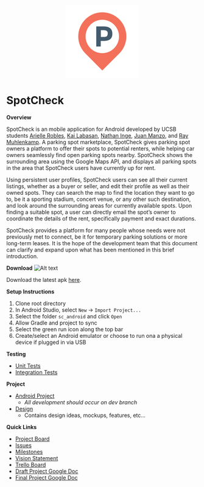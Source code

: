 <p align="center">
  <img src="/sc_android/app/src/main/res/mipmap-xxxhdpi/spot_marker_icon.png" alt=""/>
</p>


# SpotCheck
**Overview**

  SpotCheck is an mobile application for Android developed by UCSB students [Arielle Robles](https://github.com/rarielle), [Kai Labasan](https://github.com/labasan), [Nathan Inge](https://github.com/nathan-inge), [Juan Manzo](https://github.com/juanmanzo), and [Ray Muhlenkamp](https://github.com/RayMuhlenkamp). A parking spot marketplace, SpotCheck gives parking spot owners a platform to offer their spots to potential renters, while helping car owners seamlessly find open parking spots nearby. SpotCheck shows the surrounding area using the Google Maps API, and displays all parking spots in the area that SpotCheck users have currently up for rent. 

  Using persistent user profiles, SpotCheck users can see all their current listings, whether as a buyer or seller, and edit their profile as well as their owned spots. They can search the map to find the location they want to go to, be it a sporting stadium, concert venue, or any other such destination, and look around the surrounding areas for currently available spots. Upon finding a suitable spot, a user can directly email the spot’s owner to coordinate the details of the rent, specifically payment and exact durations. 

  SpotCheck provides a platform for many people whose needs were not previously met to connect, be it for temporary parking solutions or more long-term leases. It is the hope of the development team that this document can clarify and expand upon what has been mentioned in this brief introduction.
  
**Download**
  ![Alt text](https://img.shields.io/badge/version-1.1.0-brightgreen.svg)
  
  Download the latest apk [here](/1.1.0_release.apk).
  
**Setup Instructions**
1) Clone root directory
2) In Android Studio, select `New` -> `Import Project...`
3) Select the folder `sc_android` and click `Open`
4) Allow Gradle and project to sync
5) Select the green run icon along the top bar
6) Create/select an Android emulator or choose to run ona a physical device if plugged in via USB

**Testing**
- [Unit Tests](https://github.com/nathan-inge/SpotCheck/tree/master/sc_android/app/src/test/java/com/ucsb/cs48/spotcheck)
- [Integration Tests](https://github.com/nathan-inge/SpotCheck/tree/master/sc_android/app/src/androidTest/java/com/ucsb/cs48/spotcheck)

**Project**
- [Android Project](/sc_android)
  - *All development should occur on dev branch*
- [Design](/sc_design)
  - Contains design ideas, mockups, features, etc...

**Quick Links**
- [Project Board](https://github.com/nathan-inge/SpotCheck/projects/1)
- [Issues](https://github.com/nathan-inge/SpotCheck/issues)
- [Milestones](https://github.com/nathan-inge/SpotCheck/milestones)
- [Vision Statement](https://docs.google.com/document/d/1uY8ura_jUY4Gcq4B5WxYX0IwC5ixNGXKTRLSpE7YyEA/edit?usp=sharing)
- [Trello Board](https://trello.com/b/LGbtxXUF/spotcheck)
- [Draft Project Google Doc](https://docs.google.com/document/d/1UTn_WbTc9A-A8ftDLvF8qt2i_0-ll9bfwnuI36cjqpY/edit?usp=sharing)
- [Final Project Google Doc](https://docs.google.com/document/d/18sviNH9FBbv4cDchEai6WGgODvYb3qnMHoBYNEsTPFg/edit)
